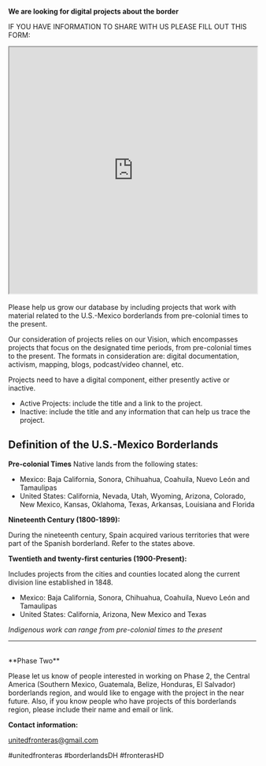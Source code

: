 
**We are looking for digital projects about the border**

IF YOU HAVE INFORMATION TO SHARE WITH US PLEASE FILL OUT THIS FORM:

<iframe src="https://goo.gl/forms/mWNvJbvqC0lTPnCv1" width="100%" height="500" border="10"></iframe>

<br>
<br>
Please help us grow our database by including projects that work with material related to the U.S.-Mexico borderlands from pre-colonial times to the present.

Our consideration of projects relies on our Vision, which encompasses projects that focus on the
designated time periods, from pre-colonial times to the present. The formats in consideration are:
digital documentation, activism, mapping, blogs, podcast/video channel, etc.

Projects need to have a digital component, either presently active or inactive.

- Active Projects: include the title and a link to the project.
- Inactive: include the title and any information that can help us trace the project.

## Definition of the U.S.-Mexico Borderlands

**Pre-colonial Times**
Native lands from the following states:

- Mexico: Baja California, Sonora, Chihuahua, Coahuila, Nuevo León and Tamaulipas
- United States: California, Nevada, Utah, Wyoming, Arizona, Colorado, New Mexico, Kansas, Oklahoma,
Texas, Arkansas, Louisiana and Florida

**Nineteenth Century (1800-1899):**

During the nineteenth century, Spain acquired various territories that were part of the Spanish
borderland. Refer to the states above.

**Twentieth and twenty-first centuries (1900-Present):**

Includes projects from the cities and counties located along the current division line established in
1848.

- Mexico: Baja California, Sonora, Chihuahua, Coahuila, Nuevo León and Tamaulipas
- United States: California, Arizona, New Mexico and Texas

*Indigenous work can range from pre-colonial times to the present*

-----------------------------------------------------------------------------------------------------
<br>
**Phase Two**

Please let us know of people interested in working on Phase 2, the Central America (Southern Mexico, Guatemala, Belize, Honduras, El Salvador) borderlands region, and would like to engage with the project in the near future. Also, if you know people who have projects of this borderlands region, please include their name and email or link.    

**Contact information:**

unitedfronteras@gmail.com

\#unitedfronteras \#borderlandsDH \#fronterasHD
